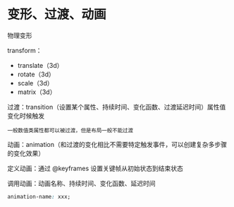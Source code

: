 # 变形、过渡、动画

物理变形

transform：

- translate（3d）
- rotate（3d）
- scale（3d）
- matrix（3d）

过渡：transition（设置某个属性、持续时间、变化函数、过渡延迟时间）属性值变化时候触发

	一般数值类属性都可以被过渡，但是布局一般不能过渡

动画：animation（和过渡的变化相比不需要特定触发事件，可以创建复杂多步骤的变化效果）

定义动画：通过 @keyframes 设置关键帧从初始状态到结束状态

调用动画：动画名称、持续时间、变化函数、延迟时间

```css
animation-name: xxx;
```